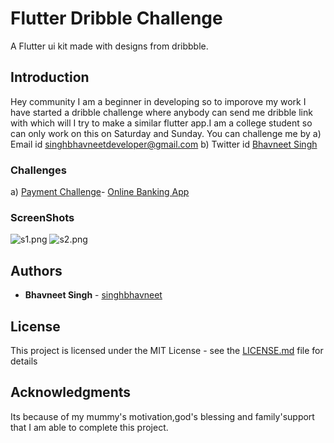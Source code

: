 # Flutter Dribble Challenge
A Flutter ui kit made with designs from dribbble.

## Introduction
Hey community I am a beginner in developing so to imporove my work I have started a dribble challenge where anybody can send me dribble link with which will I try to make a similar flutter app.I am a college student so can only work on this on Saturday and Sunday.
You can challenge me by 
a) Email id  [singhbhavneetdeveloper@gmail.com](https://gmail.com/)
b) Twitter id [Bhavneet Singh](https://twitter.com/Bhavnee48368854)

### Challenges
a) [Payment Challenge](https://github.com/singhbhavneet/Flutter-Dribbble-Challenge/tree/master/payment)- [Online Banking App](https://dribbble.com/shots/6104857-Online-Banking-App)

### ScreenShots
![s1.png](https://www.dropbox.com/s/uqzqrw7bm38d0on/s1.png?dl=0&raw=1)  ![s2.png](https://www.dropbox.com/s/46ifalal147l63q/s2.png?dl=0&raw=1)
## Authors

* **Bhavneet Singh**  - [singhbhavneet](https://github.com/singhbhavneet)

## License

This project is licensed under the MIT License - see the [LICENSE.md](LICENSE.md) file for details

## Acknowledgments

Its because of my mummy's motivation,god's blessing and family'support that I am able to complete this project.
